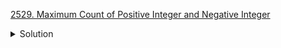 [2529. Maximum Count of Positive Integer and Negative Integer](https://leetcode.com/contest/weekly-contest-327/problems/maximum-count-of-positive-integer-and-negative-integer/)

<details><summary>Solution</summary>

![](../../../../assets/2529.png)

</details>
